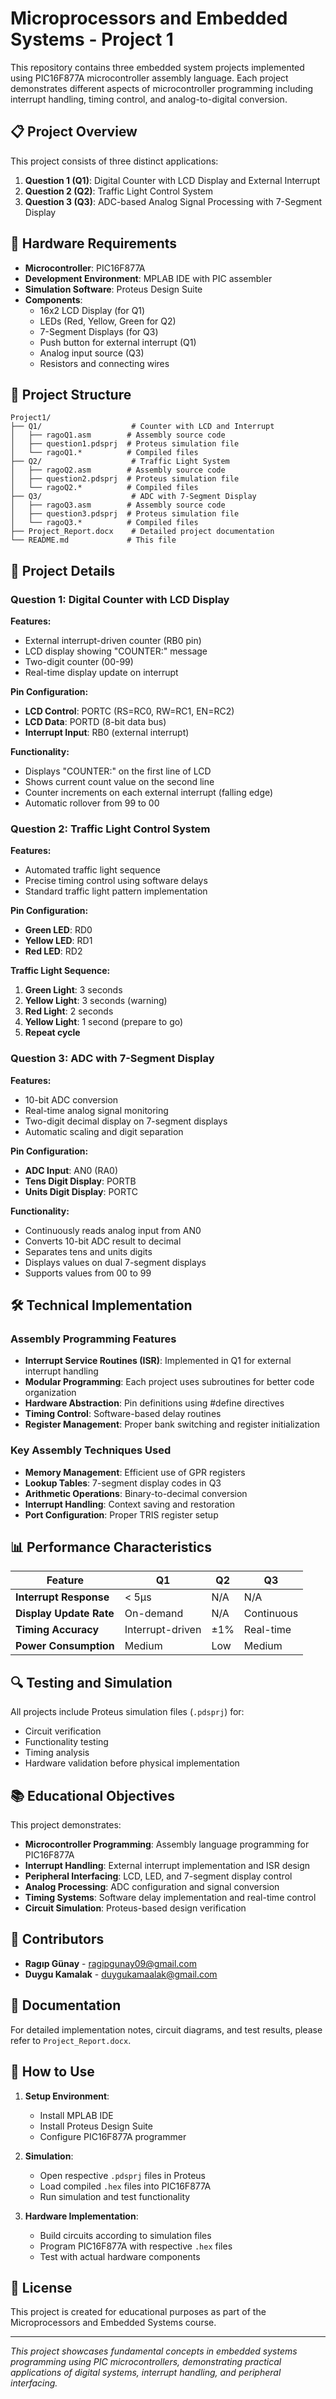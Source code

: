 # Microprocessors and Embedded Systems - Project 1

This repository contains three embedded system projects implemented using PIC16F877A microcontroller assembly language. Each project demonstrates different aspects of microcontroller programming including interrupt handling, timing control, and analog-to-digital conversion.

## 📋 Project Overview

This project consists of three distinct applications:

1. **Question 1 (Q1)**: Digital Counter with LCD Display and External Interrupt
2. **Question 2 (Q2)**: Traffic Light Control System
3. **Question 3 (Q3)**: ADC-based Analog Signal Processing with 7-Segment Display

## 🔧 Hardware Requirements

- **Microcontroller**: PIC16F877A
- **Development Environment**: MPLAB IDE with PIC assembler
- **Simulation Software**: Proteus Design Suite
- **Components**:
  - 16x2 LCD Display (for Q1)
  - LEDs (Red, Yellow, Green for Q2)
  - 7-Segment Displays (for Q3)
  - Push button for external interrupt (Q1)
  - Analog input source (Q3)
  - Resistors and connecting wires

## 📁 Project Structure

```
Project1/
├── Q1/                    # Counter with LCD and Interrupt
│   ├── ragoQ1.asm        # Assembly source code
│   ├── question1.pdsprj  # Proteus simulation file
│   └── ragoQ1.*          # Compiled files
├── Q2/                    # Traffic Light System
│   ├── ragoQ2.asm        # Assembly source code
│   ├── question2.pdsprj  # Proteus simulation file
│   └── ragoQ2.*          # Compiled files
├── Q3/                    # ADC with 7-Segment Display
│   ├── ragoQ3.asm        # Assembly source code
│   ├── question3.pdsprj  # Proteus simulation file
│   └── ragoQ3.*          # Compiled files
├── Project_Report.docx    # Detailed project documentation
└── README.md             # This file
```

## 🚀 Project Details

### Question 1: Digital Counter with LCD Display

**Features:**
- External interrupt-driven counter (RB0 pin)
- LCD display showing "COUNTER:" message
- Two-digit counter (00-99)
- Real-time display update on interrupt

**Pin Configuration:**
- **LCD Control**: PORTC (RS=RC0, RW=RC1, EN=RC2)
- **LCD Data**: PORTD (8-bit data bus)
- **Interrupt Input**: RB0 (external interrupt)

**Functionality:**
- Displays "COUNTER:" on the first line of LCD
- Shows current count value on the second line
- Counter increments on each external interrupt (falling edge)
- Automatic rollover from 99 to 00

### Question 2: Traffic Light Control System

**Features:**
- Automated traffic light sequence
- Precise timing control using software delays
- Standard traffic light pattern implementation

**Pin Configuration:**
- **Green LED**: RD0
- **Yellow LED**: RD1
- **Red LED**: RD2

**Traffic Light Sequence:**
1. **Green Light**: 3 seconds
2. **Yellow Light**: 3 seconds (warning)
3. **Red Light**: 2 seconds
4. **Yellow Light**: 1 second (prepare to go)
5. **Repeat cycle**

### Question 3: ADC with 7-Segment Display

**Features:**
- 10-bit ADC conversion
- Real-time analog signal monitoring
- Two-digit decimal display on 7-segment displays
- Automatic scaling and digit separation

**Pin Configuration:**
- **ADC Input**: AN0 (RA0)
- **Tens Digit Display**: PORTB
- **Units Digit Display**: PORTC

**Functionality:**
- Continuously reads analog input from AN0
- Converts 10-bit ADC result to decimal
- Separates tens and units digits
- Displays values on dual 7-segment displays
- Supports values from 00 to 99

## 🛠️ Technical Implementation

### Assembly Programming Features

- **Interrupt Service Routines (ISR)**: Implemented in Q1 for external interrupt handling
- **Modular Programming**: Each project uses subroutines for better code organization
- **Hardware Abstraction**: Pin definitions using #define directives
- **Timing Control**: Software-based delay routines
- **Register Management**: Proper bank switching and register initialization

### Key Assembly Techniques Used

- **Memory Management**: Efficient use of GPR registers
- **Lookup Tables**: 7-segment display codes in Q3
- **Arithmetic Operations**: Binary-to-decimal conversion
- **Interrupt Handling**: Context saving and restoration
- **Port Configuration**: Proper TRIS register setup

## 📊 Performance Characteristics

| Feature | Q1 | Q2 | Q3 |
|---------|----|----|---|
| **Interrupt Response** | < 5μs | N/A | N/A |
| **Display Update Rate** | On-demand | N/A | Continuous |
| **Timing Accuracy** | Interrupt-driven | ±1% | Real-time |
| **Power Consumption** | Medium | Low | Medium |

## 🔍 Testing and Simulation

All projects include Proteus simulation files (`.pdsprj`) for:
- Circuit verification
- Functionality testing
- Timing analysis
- Hardware validation before physical implementation

## 📚 Educational Objectives

This project demonstrates:
- **Microcontroller Programming**: Assembly language programming for PIC16F877A
- **Interrupt Handling**: External interrupt implementation and ISR design
- **Peripheral Interfacing**: LCD, LED, and 7-segment display control
- **Analog Processing**: ADC configuration and signal conversion
- **Timing Systems**: Software delay implementation and real-time control
- **Circuit Simulation**: Proteus-based design verification

## 👥 Contributors

- **Ragıp Günay** - ragipgunay09@gmail.com
- **Duygu Kamalak** - duygukamaalak@gmail.com

## 📝 Documentation

For detailed implementation notes, circuit diagrams, and test results, please refer to `Project_Report.docx`.

## 🔧 How to Use

1. **Setup Environment**:
   - Install MPLAB IDE
   - Install Proteus Design Suite
   - Configure PIC16F877A programmer

2. **Simulation**:
   - Open respective `.pdsprj` files in Proteus
   - Load compiled `.hex` files into PIC16F877A
   - Run simulation and test functionality

3. **Hardware Implementation**:
   - Build circuits according to simulation files
   - Program PIC16F877A with respective `.hex` files
   - Test with actual hardware components

## 📄 License

This project is created for educational purposes as part of the Microprocessors and Embedded Systems course.

---

*This project showcases fundamental concepts in embedded systems programming using PIC microcontrollers, demonstrating practical applications of digital systems, interrupt handling, and peripheral interfacing.* 
